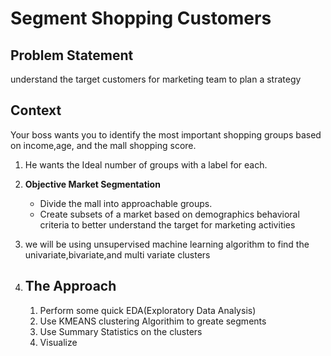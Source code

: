 # Segment Shopping Customers 

## Problem Statement 
understand the target customers for marketing team to plan a strategy

## Context
Your boss wants you to identify the most important shopping groups
based on income,age, and the mall shopping score.

1. He wants the Ideal number of groups with a label for each.

2. <b>Objective Market Segmentation</b>
    * Divide the mall into approachable groups.
    * Create subsets of a market based on demographics behavioral
      criteria to better understand the target for marketing activities


3. we will be using unsupervised machine learning  algorithm to find the univariate,bivariate,and multi variate clusters

4. ## The Approach
    1. Perform some quick EDA(Exploratory Data Analysis)
    2. Use KMEANS clustering Algorithim to greate segments
    3. Use Summary Statistics on the clusters
    4. Visualize

